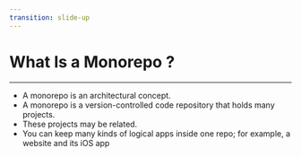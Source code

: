 ```yaml
---
transition: slide-up
---
```


# What Is a Monorepo ?
___
- A monorepo is an architectural concept.
- A monorepo is a version-controlled code repository that holds many projects.
- These projects may be related.
- You can keep many kinds of logical apps inside one repo; for example, a website and its iOS app
